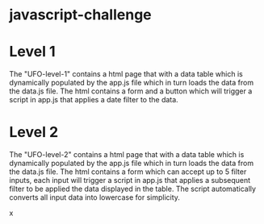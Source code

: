# javascript-challenge

# Level 1
The "UFO-level-1" contains a html page that with a data table which is dynamically populated by the app.js file which in turn loads the data from the data.js file.  The html contains a form and a button which will trigger a script in app.js that applies a date filter to the data.

# Level 2
The "UFO-level-2" contains a html page that with a data table which is dynamically populated by the app.js file which in turn loads the data from the data.js file.  The html contains a form which can accept up to 5 filter inputs, each input will trigger a script in app.js that applies a subsequent filter to be applied the data displayed in the table.  The script automatically converts all input data into lowercase for simplicity.

x